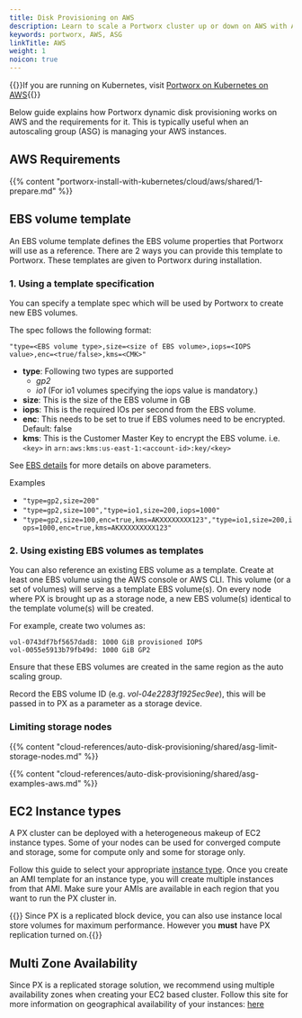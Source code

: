 ```yaml
---
title: Disk Provisioning on AWS
description: Learn to scale a Portworx cluster up or down on AWS with Auto Scaling. Use our tips and tricks to make it simple!
keywords: portworx, AWS, ASG
linkTitle: AWS
weight: 1
noicon: true
---
```


{{<info>}}If you are running on Kubernetes, visit [Portworx on Kubernetes on AWS](/portworx-install-with-kubernetes/cloud/aws){{</info>}}

Below guide explains how Portworx dynamic disk provisioning works on AWS and the requirements for it. This is typically useful when an autoscaling group (ASG) is managing your AWS instances.

## AWS Requirements

{{% content "portworx-install-with-kubernetes/cloud/aws/shared/1-prepare.md" %}}

## EBS volume template

An EBS volume template defines the EBS volume properties that Portworx will use as a reference. There are 2 ways you can provide this template to Portworx. These templates are given to Portworx during installation.

### 1. Using a template specification

You can specify a template spec which will be used by Portworx to create new EBS volumes.

The spec follows the following format:
```
"type=<EBS volume type>,size=<size of EBS volume>,iops=<IOPS value>,enc=<true/false>,kms=<CMK>"
```

* __type__: Following two types are supported
    * _gp2_
    * _io1_ (For io1 volumes specifying the iops value is mandatory.)
* __size__: This is the size of the EBS volume in GB
* __iops__: This is the required IOs per second from the EBS volume.
* __enc__:  This needs to be set to true if EBS volumes need to be encrypted. Default: false
* __kms__:  This is the Customer Master Key to encrypt the EBS volume. i.e.`<key>` in `arn:aws:kms:us-east-1:<account-id>:key/<key>`

See [EBS details](https://aws.amazon.com/ebs/details/) for more details on above parameters.

Examples

* `"type=gp2,size=200"`
* `"type=gp2,size=100","type=io1,size=200,iops=1000"`
* `"type=gp2,size=100,enc=true,kms=AKXXXXXXXX123","type=io1,size=200,iops=1000,enc=true,kms=AKXXXXXXXXX123"`


### 2. Using existing EBS volumes as templates

You can also reference an existing EBS volume as a template.  Create at least one EBS volume using the AWS console or AWS CLI. This volume (or a set of volumes) will serve as a template EBS volume(s). On every node where PX is brought up as a storage node, a new EBS volume(s) identical to the template volume(s) will be created.

For example, create two volumes as:
```
vol-0743df7bf5657dad8: 1000 GiB provisioned IOPS
vol-0055e5913b79fb49d: 1000 GiB GP2
```

Ensure that these EBS volumes are created in the same region as the auto scaling group.

Record the EBS volume ID (e.g. _vol-04e2283f1925ec9ee_), this will be passed in to PX as a parameter as a storage device.

### Limiting storage nodes

{{% content "cloud-references/auto-disk-provisioning/shared/asg-limit-storage-nodes.md" %}}

{{% content "cloud-references/auto-disk-provisioning/shared/asg-examples-aws.md" %}}

## EC2 Instance types
A PX cluster can be deployed with a heterogeneous makeup of EC2 instance types.  Some of your nodes can be used for converged compute and storage, some for compute only and some for storage only.

Follow this guide to select your appropriate [instance type](https://aws.amazon.com/ec2/instance-types/).  Once you create an AMI template for an instance type, you will create multiple instances from that AMI.  Make sure your AMIs are available in each region that you want to run the PX cluster in.

{{<info>}} Since PX is a replicated block device, you can also use instance local store volumes for maximum performance.  However you **must** have PX replication turned on.{{</info>}}

## Multi Zone Availability

Since PX is a replicated storage solution, we recommend using multiple availability zones when creating your EC2 based cluster.  Follow this site for more information on geographical availability of your instances: [here](https://docs.aws.amazon.com/AmazonRDS/latest/UserGuide/Concepts.RegionsAndAvailabilityZones.html)
